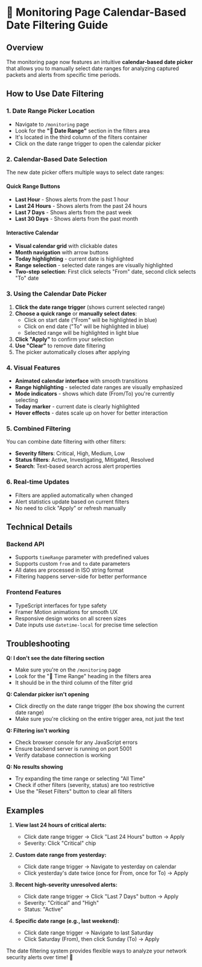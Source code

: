 # 📅 Monitoring Page Calendar-Based Date Filtering Guide

## Overview
The monitoring page now features an intuitive **calendar-based date picker** that allows you to manually select date ranges for analyzing captured packets and alerts from specific time periods.

## How to Use Date Filtering

### 1. **Date Range Picker Location**
- Navigate to `/monitoring` page
- Look for the **"📅 Date Range"** section in the filters area
- It's located in the third column of the filters container
- Click on the date range trigger to open the calendar picker

### 2. **Calendar-Based Date Selection**
The new date picker offers multiple ways to select date ranges:

#### **Quick Range Buttons**
- **Last Hour** - Shows alerts from the past 1 hour
- **Last 24 Hours** - Shows alerts from the past 24 hours
- **Last 7 Days** - Shows alerts from the past week
- **Last 30 Days** - Shows alerts from the past month

#### **Interactive Calendar**
- **Visual calendar grid** with clickable dates
- **Month navigation** with arrow buttons
- **Today highlighting** - current date is highlighted
- **Range selection** - selected date ranges are visually highlighted
- **Two-step selection**: First click selects "From" date, second click selects "To" date

### 3. **Using the Calendar Date Picker**
1. **Click the date range trigger** (shows current selected range)
2. **Choose a quick range** or **manually select dates**:
   - Click on start date ("From" will be highlighted in blue)
   - Click on end date ("To" will be highlighted in blue)
   - Selected range will be highlighted in light blue
3. **Click "Apply"** to confirm your selection
4. **Use "Clear"** to remove date filtering
5. The picker automatically closes after applying

### 4. **Visual Features**
- **Animated calendar interface** with smooth transitions
- **Range highlighting** - selected date ranges are visually emphasized
- **Mode indicators** - shows which date (From/To) you're currently selecting
- **Today marker** - current date is clearly highlighted
- **Hover effects** - dates scale up on hover for better interaction

### 5. **Combined Filtering**
You can combine date filtering with other filters:
- **Severity filters**: Critical, High, Medium, Low
- **Status filters**: Active, Investigating, Mitigated, Resolved
- **Search**: Text-based search across alert properties

### 6. **Real-time Updates**
- Filters are applied automatically when changed
- Alert statistics update based on current filters
- No need to click "Apply" or refresh manually

## Technical Details

### Backend API
- Supports `timeRange` parameter with predefined values
- Supports custom `from` and `to` date parameters
- All dates are processed in ISO string format
- Filtering happens server-side for better performance

### Frontend Features
- TypeScript interfaces for type safety
- Framer Motion animations for smooth UX
- Responsive design works on all screen sizes
- Date inputs use `datetime-local` for precise time selection

## Troubleshooting

**Q: I don't see the date filtering section**
- Make sure you're on the `/monitoring` page
- Look for the "📅 Time Range" heading in the filters area
- It should be in the third column of the filter grid

**Q: Calendar picker isn't opening**
- Click directly on the date range trigger (the box showing the current date range)
- Make sure you're clicking on the entire trigger area, not just the text

**Q: Filtering isn't working**
- Check browser console for any JavaScript errors
- Ensure backend server is running on port 5001
- Verify database connection is working

**Q: No results showing**
- Try expanding the time range or selecting "All Time"
- Check if other filters (severity, status) are too restrictive
- Use the "Reset Filters" button to clear all filters

## Examples

1. **View last 24 hours of critical alerts:**
   - Click date range trigger → Click "Last 24 Hours" button → Apply
   - Severity: Click "Critical" chip
   
2. **Custom date range from yesterday:**
   - Click date range trigger → Navigate to yesterday on calendar
   - Click yesterday's date twice (once for From, once for To) → Apply

3. **Recent high-severity unresolved alerts:**
   - Click date range trigger → Click "Last 7 Days" button → Apply
   - Severity: "Critical" and "High"
   - Status: "Active"
   
4. **Specific date range (e.g., last weekend):**
   - Click date range trigger → Navigate to last Saturday
   - Click Saturday (From), then click Sunday (To) → Apply

The date filtering system provides flexible ways to analyze your network security alerts over time! 🎯